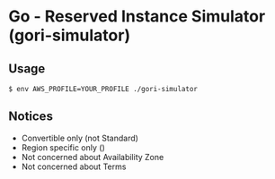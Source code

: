 # Go - Reserved Instance Simulator (gori-simulator)

## Usage
```
$ env AWS_PROFILE=YOUR_PROFILE ./gori-simulator
```

## Notices
- Convertible only (not Standard)
- Region specific only ()
- Not concerned about Availability Zone
- Not concerned about Terms